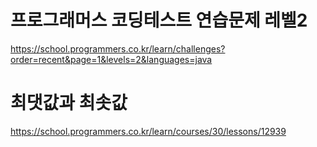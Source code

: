 # 프로그래머스 코딩테스트 연습문제 레벨2

https://school.programmers.co.kr/learn/challenges?order=recent&page=1&levels=2&languages=java

# 최댓값과 최솟값

https://school.programmers.co.kr/learn/courses/30/lessons/12939

